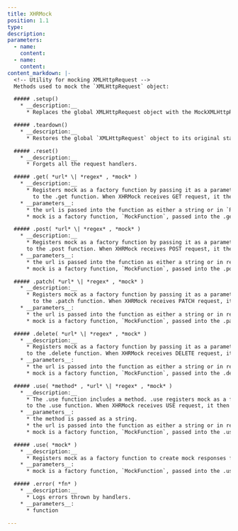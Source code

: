 ```yaml
---
title: XHRMock
position: 1.1
type:
description:
parameters:
  - name:
    content:
  - name:
    content:
content_markdown: |-
  <!-- Utility for mocking XMLHttpRequest -->
  Methods used to mock the `XMLHttpRequest` object:  

  ##### .setup()
    * __description:__
      * Replaces the global XMLHttpRequest object with the MockXMLHttpRequest.

  ##### .teardown()
    * __description:__
      * Restores the global `XMLHttpRequest` object to its original state.

  ##### .reset()
    * __description:__
      * Forgets all the request handlers.

  ##### .get( *url* \| *regex* , *mock* )
    * __description:__
      * Registers mock as a factory function by passing it as a parameter
        to the .get function. When XHRMock receives GET request, it then uses the registered mock function to process the request. If the request is as expected, the mock returns a response. For greater detail, look at the source code.
    * __parameters__:
      * the url is passed into the function as either a string or in `RegExp` object.
      * mock is a factory function, `MockFunction`, passed into the .get function as a parameter.

  ##### .post( *url* \| *regex* , *mock* )
    * __description:__
      * Registers mock as a factory function by passing it as a parameter
      to the .post function. When XHRMock receives POST request, it then uses the registered mock function to process the request. If the request is as expected, the mock returns a response. For greater detail, look at the source code.
    * __parameters__:
      * the url is passed into the function as either a string or in regex as an object.
      * mock is a factory function, `MockFunction`, passed into the .post function as a parameter.

  ##### .patch( *url* \| *regex* , *mock* )
    * __description:__
      * Registers mock as a factory function by passing it as a parameter
        to the .patch function. When XHRMock receives PATCH request, it then uses the registered mock function to process the request. If the request is as expected, the mock returns a response. For greater detail, look at the source code.
    * __parameters__:
      * the url is passed into the function as either a string or in regex as an object.
      * mock is a factory function, `MockFunction`, passed into the .patch function as a parameter.

  ##### .delete( *url* \| *regex* , *mock* )
    * __description:__
      * Registers mock as a factory function by passing it as a parameter
      to the .delete function. When XHRMock receives DELETE request, it then uses the registered mock function to process the request. If the request is as expected, the mock returns a response. For greater detail, look at the source code.
    * __parameters__:
      * the url is passed into the function as either a string or in regex as an object.
      * mock is a factory function, `MockFunction`, passed into the .delete function as a parameter.

  ##### .use( *method* , *url* \| *regex* , *mock* )
    * __description:__
      * The .use function includes a method. .use registers mock as a factory function by passing it as a parameter
      to the .use function. When XHRMock receives USE request, it then uses the registered mock function to process the request. If the request is as expected, the mock returns a response. For greater detail, look at the source code.
    * __parameters__:
      * the method is passed as a string.
      * the url is passed into the function as either a string or in regex as an object.
      * mock is a factory function, `MockFunction`, passed into the .use function as a parameter.

  ##### .use( *mock* )
    * __description:__
      * Registers mock as a factory function to create mock responses for every request that passes through it. Url or method is not distinguished.
    * __parameters__:
      * mock is a factory function, `MockFunction`, passed into the .use function as a parameter.

  ##### .error( *fn* )
    * __description:__
      * Logs errors thrown by handlers.
    * __parameters__:
      * function

---
```


